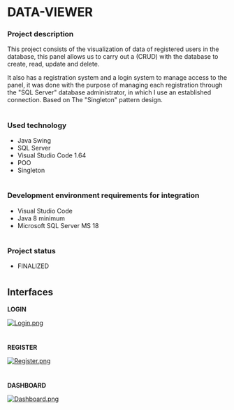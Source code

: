 # **DATA-VIEWER**

### **Project description**

This project consists of the visualization of data of registered users in the database, this panel allows us to carry out a (CRUD) with the database to create, read, update and delete.

It also has a registration system and a login system to manage access to the panel, it was done with the purpose of managing each registration through the "SQL Server" database administrator, in which I use an established connection. Based on The "Singleton" pattern design.

#

### **Used technology**

- Java Swing
- SQL Server
- Visual Studio Code 1.64
- POO
- Singleton

#

### **Development environment requirements for integration**

- Visual Studio Code
- Java 8 minimum
- Microsoft SQL Server MS 18

#

### **Project status**

- FINALIZED


#



## **Interfaces**




**LOGIN**

[![Login.png](https://i.postimg.cc/PxGRkWkY/Login.png)](https://postimg.cc/McDD7jHp)

#

**REGISTER**

[![Register.png](https://i.postimg.cc/1tpYR89T/Register.png)](https://postimg.cc/N9jxpf27)

#

**DASHBOARD**

[![Dashboard.png](https://i.postimg.cc/g0LT5M1G/Dashboard.png)](https://postimg.cc/rdcjR98H)


